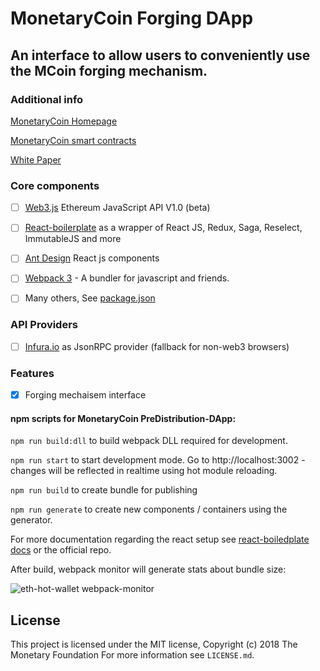 # MonetaryCoin Forging DApp

## An interface to allow users to conveniently use the MCoin forging mechanism.


### Additional info

[MonetaryCoin Homepage](https://MonetaryCoin.org)

[MonetaryCoin smart contracts](https://github.com/Monetary-Foundation/MonetaryCoin)

[White Paper](https://github.com/Monetary-Foundation/MonetaryCoin-White-Paper/blob/master/Monetary%20Protocol%20Whitepaper.pdf)


### Core components

- [ ] [Web3.js](https://github.com/ethereum/web3.js/) Ethereum JavaScript API V1.0 (beta)
- [ ] [React-boilerplate](https://github.com/react-boilerplate/react-boilerplate) as a wrapper of React JS, Redux, Saga, Reselect, ImmutableJS and more
- [ ] [Ant Design](https://github.com/ant-design/ant-design) React js components
- [ ] [Webpack 3](https://github.com/webpack/webpack) - A bundler for javascript and friends.
- [ ] Many others, See [package.json](https://github.com/PaulLaux/eth-hot-wallet/blob/master/package.json)


### API Providers

- [ ] [Infura.io](https://infura.io/) as JsonRPC provider (fallback for non-web3 browsers)


### Features

- [x] Forging mechaisem interface




#### npm scripts for MonetaryCoin PreDistribution-DApp:

`npm run build:dll` to build webpack DLL required for development.

`npm run start` to start development mode. Go to http://localhost:3002 - changes will be reflected in realtime using hot module reloading.

`npm run build` to create bundle for publishing

`npm run generate` to create new components / containers using the generator.

For more documentation regarding the react setup see [react-boiledplate docs](https://eth-hot-wallet.com/docs/react-boilerplate/) or the official repo.

After build, webpack monitor will generate stats about bundle size:


![eth-hot-wallet webpack-monitor](https://paullaux.github.io/eth-hot-wallet/docs/images/webpack-monitor.JPG)

## License

This project is licensed under the MIT license, Copyright (c) 2018 The Monetary Foundation For more information see `LICENSE.md`.
